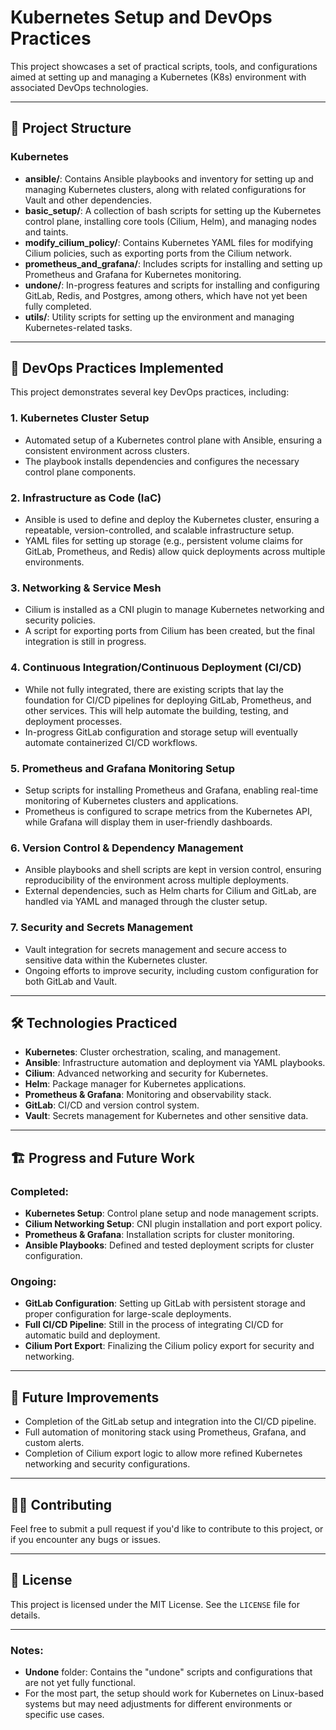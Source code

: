 
# Kubernetes Setup and DevOps Practices

This project showcases a set of practical scripts, tools, and configurations aimed at setting up and managing a Kubernetes (K8s) environment with associated DevOps technologies.

---

## 📂 Project Structure

### Kubernetes
- **ansible/**: Contains Ansible playbooks and inventory for setting up and managing Kubernetes clusters, along with related configurations for Vault and other dependencies.
- **basic_setup/**: A collection of bash scripts for setting up the Kubernetes control plane, installing core tools (Cilium, Helm), and managing nodes and taints.
- **modify_cilium_policy/**: Contains Kubernetes YAML files for modifying Cilium policies, such as exporting ports from the Cilium network.
- **prometheus_and_grafana/**: Includes scripts for installing and setting up Prometheus and Grafana for Kubernetes monitoring.
- **undone/**: In-progress features and scripts for installing and configuring GitLab, Redis, and Postgres, among others, which have not yet been fully completed.
- **utils/**: Utility scripts for setting up the environment and managing Kubernetes-related tasks.

---

## 🚀 DevOps Practices Implemented

This project demonstrates several key DevOps practices, including:

### 1. **Kubernetes Cluster Setup**
   - Automated setup of a Kubernetes control plane with Ansible, ensuring a consistent environment across clusters.
   - The playbook installs dependencies and configures the necessary control plane components.

### 2. **Infrastructure as Code (IaC)**
   - Ansible is used to define and deploy the Kubernetes cluster, ensuring a repeatable, version-controlled, and scalable infrastructure setup.
   - YAML files for setting up storage (e.g., persistent volume claims for GitLab, Prometheus, and Redis) allow quick deployments across multiple environments.

### 3. **Networking & Service Mesh**
   - Cilium is installed as a CNI plugin to manage Kubernetes networking and security policies.
   - A script for exporting ports from Cilium has been created, but the final integration is still in progress.
  
### 4. **Continuous Integration/Continuous Deployment (CI/CD)**
   - While not fully integrated, there are existing scripts that lay the foundation for CI/CD pipelines for deploying GitLab, Prometheus, and other services. This will help automate the building, testing, and deployment processes.
   - In-progress GitLab configuration and storage setup will eventually automate containerized CI/CD workflows.

### 5. **Prometheus and Grafana Monitoring Setup**
   - Setup scripts for installing Prometheus and Grafana, enabling real-time monitoring of Kubernetes clusters and applications.
   - Prometheus is configured to scrape metrics from the Kubernetes API, while Grafana will display them in user-friendly dashboards.

### 6. **Version Control & Dependency Management**
   - Ansible playbooks and shell scripts are kept in version control, ensuring reproducibility of the environment across multiple deployments.
   - External dependencies, such as Helm charts for Cilium and GitLab, are handled via YAML and managed through the cluster setup.

### 7. **Security and Secrets Management**
   - Vault integration for secrets management and secure access to sensitive data within the Kubernetes cluster.
   - Ongoing efforts to improve security, including custom configuration for both GitLab and Vault.

---

## 🛠 Technologies Practiced

- **Kubernetes**: Cluster orchestration, scaling, and management.
- **Ansible**: Infrastructure automation and deployment via YAML playbooks.
- **Cilium**: Advanced networking and security for Kubernetes.
- **Helm**: Package manager for Kubernetes applications.
- **Prometheus & Grafana**: Monitoring and observability stack.
- **GitLab**: CI/CD and version control system.
- **Vault**: Secrets management for Kubernetes and other sensitive data.
  
---

## 🏗 Progress and Future Work

### Completed:

- **Kubernetes Setup**: Control plane setup and node management scripts.
- **Cilium Networking Setup**: CNI plugin installation and port export policy.
- **Prometheus & Grafana**: Installation scripts for cluster monitoring.
- **Ansible Playbooks**: Defined and tested deployment scripts for cluster configuration.

### Ongoing:

- **GitLab Configuration**: Setting up GitLab with persistent storage and proper configuration for large-scale deployments.
- **Full CI/CD Pipeline**: Still in the process of integrating CI/CD for automatic build and deployment.
- **Cilium Port Export**: Finalizing the Cilium policy export for security and networking.

---

## 📝 Future Improvements

- Completion of the GitLab setup and integration into the CI/CD pipeline.
- Full automation of monitoring stack using Prometheus, Grafana, and custom alerts.
- Completion of Cilium export logic to allow more refined Kubernetes networking and security configurations.

---

## 🧑‍💻 Contributing

Feel free to submit a pull request if you'd like to contribute to this project, or if you encounter any bugs or issues.

---

## 📜 License

This project is licensed under the MIT License. See the `LICENSE` file for details.

---

### Notes:
- **Undone** folder: Contains the "undone" scripts and configurations that are not yet fully functional.
- For the most part, the setup should work for Kubernetes on Linux-based systems but may need adjustments for different environments or specific use cases.

